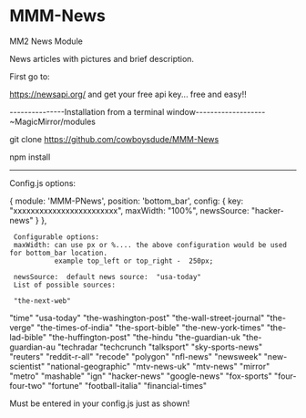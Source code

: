 # MMM-News
MM2 News Module

News articles with pictures and brief description.

First go to:

https://newsapi.org/
and get your free api key... free and easy!!

---------------Installation from a terminal window-------------------
~MagicMirror/modules

git clone https://github.com/cowboysdude/MMM-News

npm install

---------------------------------------------------------------------

Config.js options:

{
			 module: 'MMM-PNews',
			 position: 'bottom_bar',
	 	  config: {
		  	key: "xxxxxxxxxxxxxxxxxxxxxxxx",
		  	maxWidth: "100%",
		  	newsSource: "hacker-news"
			  }
		 },
     
     Configurable options:
     maxWidth: can use px or %.... the above configuration would be used for bottom_bar location.
               example top_left or top_right -  250px;
               
     newsSource:  default news source:  "usa-today"
     List of possible sources:
     
     "the-next-web"
"time"
"usa-today"
"the-washington-post"
"the-wall-street-journal"
"the-verge"
"the-times-of-india"
"the-sport-bible"
"the-new-york-times"
"the-lad-bible"
"the-huffington-post"
"the-hindu
"the-guardian-uk
"the-guardian-au
"techradar
"techcrunch
"talksport"
"sky-sports-news"
"reuters"
"reddit-r-all"
"recode"
"polygon"
"nfl-news"
"newsweek"
"new-scientist"
"national-geographic"
"mtv-news-uk"
"mtv-news"
"mirror"
"metro"
"mashable"
"ign"
"hacker-news"
"google-news"
"fox-sports"
"four-four-two"
"fortune"
"football-italia"
"financial-times"

Must be entered in your config.js just as shown!

